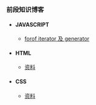 ### 前段知识博客

* #### JAVASCRIPT
    * [forof iterator 及 generator](./javascript/generator.md)
* #### HTML
    * [资料](./html/material.md)
* #### CSS
    * [资料](./css/material.md)
